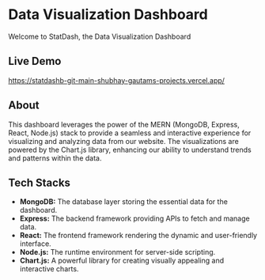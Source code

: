 # Data Visualization Dashboard

Welcome to StatDash, the Data Visualization Dashboard 

## Live Demo
https://statdashb-git-main-shubhay-gautams-projects.vercel.app/

## About
This dashboard leverages the power of the MERN (MongoDB, Express, React, Node.js) stack to provide a seamless and interactive experience for visualizing and analyzing data from our website. The visualizations are powered by the Chart.js library, enhancing our ability to understand trends and patterns within the data.

## Tech Stacks
- **MongoDB:** The database layer storing the essential data for the dashboard.
- **Express:** The backend framework providing APIs to fetch and manage data.
- **React:** The frontend framework rendering the dynamic and user-friendly interface.
- **Node.js:** The runtime environment for server-side scripting.
- **Chart.js:** A powerful library for creating visually appealing and interactive charts.

